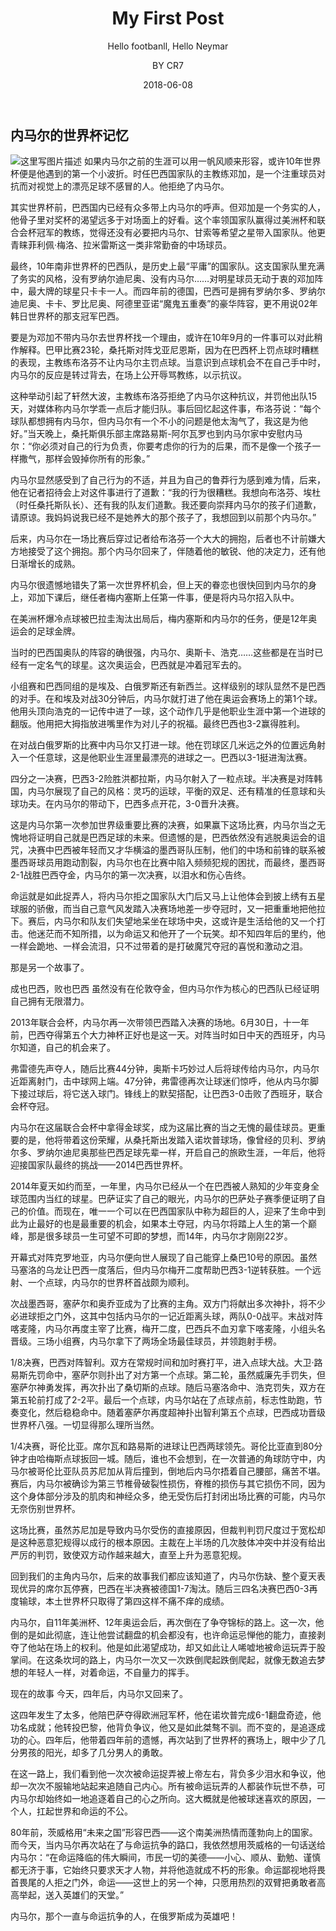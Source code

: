﻿---
layout:     post                    # 使用的布局（不需要改）
title:      My First Post               # 标题 
subtitle:   Hello footbanll, Hello Neymar #副标题
date:       2018-06-08              # 时间
author:     BY  CR7                    # 作者
header-img: img/post-bg-2015.jpg    #这篇文章标题背景图片
catalog: true                       # 是否归档
tags:                               #标签
    - 足球
---
## 内马尔的世界杯记忆 ##
![这里写图片描述](https://img-blog.csdn.net/20180608232046114?watermark/2/text/aHR0cHM6Ly9ibG9nLmNzZG4ubmV0L01hZHJpZGNybHM3/font/5a6L5L2T/fontsize/400/fill/I0JBQkFCMA==/dissolve/70)
如果内马尔之前的生涯可以用一帆风顺来形容，或许10年世界杯便是他遇到的第一个小波折。时任巴西国家队的主教练邓加，是一个注重球员对抗而对视觉上的漂亮足球不感冒的人。他拒绝了内马尔。

其实世界杯前，巴西国内已经有众多带上内马尔的呼声。但邓加是一个务实的人，他骨子里对奖杯的渴望远多于对场面上的好看。这个率领国家队赢得过美洲杯和联合会杯冠军的教练，觉得还没有必要把内马尔、甘索等希望之星带入国家队。他更青睐菲利佩·梅洛、拉米雷斯这一类非常勤奋的中场球员。

最终，10年南非世界杯的巴西队，是历史上最“平庸”的国家队。这支国家队里充满了务实的风格，没有罗纳尔迪尼奥、没有内马尔……对明星球员无动于衷的邓加阵中，最大牌的球星只卡卡一人。而四年前的德国，巴西可是拥有罗纳尔多、罗纳尔迪尼奥、卡卡、罗比尼奥、阿德里亚诺“魔鬼五重奏”的豪华阵容，更不用说02年韩日世界杯的那支冠军巴西。



要是为邓加不带内马尔去世界杯找一个理由，或许在10年9月的一件事可以对此稍作解释。巴甲比赛23轮，桑托斯对阵戈亚尼恩斯，因为在巴西杯上罚点球时糟糕的表现，主教练布洛芬不让内马尔主罚点球。当意识到点球机会不在自己手中时，内马尔的反应是转过背去，在场上公开辱骂教练，以示抗议。

这种举动引起了轩然大波，主教练布洛芬拒绝了内马尔这种抗议，并罚他出队15天，对媒体称内马尔学乖一点后才能归队。事后回忆起这件事，布洛芬说：“每个球队都想拥有内马尔，但内马尔有一个不小的问题是他太淘气了，我这是为他好。”当天晚上，桑托斯俱乐部主席路易斯-阿尔瓦罗也到内马尔家中安慰内马尔：“你必须对自己的行为负责，你要考虑你的行为的后果，而不是像一个孩子一样撒气，那样会毁掉你所有的形象。”

内马尔显然感受到了自己行为的不适，并且为自己的鲁莽行为感到难为情，后来，他在记者招待会上对这件事进行了道歉：“我的行为很糟糕。我想向布洛芬、埃杜（时任桑托斯队长）、还有我的队友们道歉。我还要向崇拜内马尔的孩子们道歉，请原谅。我妈妈说我已经不是她养大的那个孩子了，我想回到以前那个内马尔。”



后来，内马尔在一场比赛后穿过记者给布洛芬一个大大的拥抱，后者也不计前嫌大方地接受了这个拥抱。那个内马尔回来了，伴随着他的敏锐、他的决定力，还有他日渐增长的成熟。

内马尔很遗憾地错失了第一次世界杯机会，但上天的眷恋也很快回到内马尔的身上，邓加下课后，继任者梅内塞斯上任第一件事，便是将内马尔招入队中。

在美洲杯爆冷点球被巴拉圭淘汰出局后，梅内塞斯和内马尔的任务，便是12年奥运会的足球金牌。

当时的巴西国奥队的阵容的确很强，内马尔、奥斯卡、浩克……这些都是在当时已经有一定名气的球星。这次奥运会，巴西就是冲着冠军去的。



小组赛和巴西同组的是埃及、白俄罗斯还有新西兰。这样级别的球队显然不是巴西的对手。在和埃及对战30分钟后，内马尔就打进了他在奥运会赛场上的第1个球。他用头顶向浩克的一记传中进了一球，这个动作几乎是他职业生涯中第一个进球的翻版。他用把大拇指放进嘴里作为对儿子的祝福。最终巴西也3-2赢得胜利。

在对战白俄罗斯的比赛中内马尔又打进一球。他在罚球区几米远之外的位置远角射入一个任意球，这是他职业生涯里最漂亮的进球之一。巴西以3-1挺进淘汰赛。

四分之一决赛，巴西3-2险胜洪都拉斯，内马尔射入了一粒点球。半决赛是对阵韩国，内马尔展现了自己的风格：灵巧的运球，平衡的双足、还有精准的任意球和头球功夫。在内马尔的带动下，巴西多点开花，3-0晋升决赛。

这是内马尔第一次参加世界级重要比赛的决赛，如果赢下这场比赛，内马尔当之无愧地将证明自己就是巴西足球的未来。但遗憾的是，巴西依然没有逃脱奥运会的诅咒，决赛中巴西被年轻而又才华横溢的墨西哥队压制，他们的中场和前锋的联系被墨西哥球员用跑动割裂，内马尔也在比赛中陷入频频犯规的困扰，而最终，墨西哥2-1战胜巴西夺金，内马尔的第一次决赛，以泪水和伤心告终。



命运就是如此捉弄人，将内马尔拒之国家队大门后又马上让他体会到披上绣有五星球服的骄傲，而当自己意气风发踏入决赛场地差一步夺冠时，又一把重重地把他拉下。赛后，内马尔和队友们失望地呆坐在球场中央，这或许是生活给他的又一个打击。他迷茫而不知所措，以为命运又和他开了一个玩笑。却不知四年后的里约，他一样会跪地、一样会流泪，只不过带着的是打破魔咒夺冠的喜悦和激动之泪。

那是另一个故事了。

成也巴西，败也巴西
虽然没有在伦敦夺金，但内马尔作为核心的巴西队已经证明自己拥有无限潜力。

2013年联合会杯，内马尔再一次带领巴西踏入决赛的场地。6月30日，十一年前，巴西夺得第五个大力神杯正好也是这一天。对阵当时如日中天的西班牙，内马尔知道，自己的机会来了。

弗雷德先声夺人，随后比赛44分钟，奥斯卡巧妙过人后将球传给内马尔，内马尔近距离射门，击中球网上端。47分钟，弗雷德再次让球迷们惊呼，他从内马尔脚下接过球后，将它送入球门。锋线上的默契搭配，让巴西3-0击败了西班牙，联合会杯夺冠。

内马尔在这届联合会杯中拿得金球奖，成为这届比赛的当之无愧的最佳球员。更重要的是，他将带着这份荣耀，从桑托斯出发踏入诺坎普球场，像曾经的贝利、罗纳尔多、罗纳尔迪尼奥那些巴西足球先辈一样，开启自己的旅欧生涯，一年后，他将迎接国家队最终的挑战——2014巴西世界杯。





2014年夏天如约而至，一年里，内马尔已经从一个在巴西被人熟知的少年变身全球范围内当红的球星。巴萨证实了自己的眼光，内马尔的巴萨处子赛季便证明了自己的价值。而现在，唯一一个可以在巴西国家队中称为超巨的人，迎来了生命中到此为止最好的也是最重要的机会，如果本土夺冠，内马尔将踏上人生的第一个巅峰，那是很多球员一生可望不可即的梦想，而14年，内马尔才刚刚22岁。

开幕式对阵克罗地亚，内马尔便向世人展现了自己能穿上桑巴10号的原因。虽然马塞洛的乌龙让巴西一度落后，但内马尔梅开二度帮助巴西3-1逆转获胜。一个远射、一个点球，内马尔的世界杯首战颇为顺利。

次战墨西哥，塞萨尔和奥乔亚成为了比赛的主角。双方门将献出多次神扑，将不少必进球拒之门外，这其中包括内马尔的一记近距离头球，两队0-0战平。末战对阵喀麦隆，内马尔再度主宰了比赛，梅开二度，巴西兵不血刃拿下喀麦隆，小组头名晋级。三场小组赛，内马尔拿下了两场全场最佳球员，并领跑射手榜。



1/8决赛，巴西对阵智利。双方在常规时间和加时赛打平，进入点球大战。大卫·路易斯先罚命中，塞萨尔则扑出了对方第一个点球。第二轮，虽然威廉先手罚失，但塞萨尔神勇发挥，再次扑出了桑切斯的点球。随后马塞洛命中、浩克罚失，双方在第五轮前打成了2-2平。最后一个点球，内马尔站在了点球点前，标志性助跑，节奏变化，然后稳稳命中。随着塞萨尔再度超神扑出智利第五个点球，巴西成功晋级世界杯八强。一切显得那么理所当然。

1/4决赛，哥伦比亚。席尔瓦和路易斯的进球让巴西两球领先。哥伦比亚直到80分钟才由哈梅斯点球扳回一城。随后，谁也不会想到，在一次普通的角球防守中，内马尔被哥伦比亚队员苏尼加从背后撞到，倒地后内马尔捂着自己腰部，痛苦不堪。赛后，内马尔被确诊为第三节椎骨破裂性损伤，脊椎的损伤与其它损伤不同，因为这个身体部分涉及的肌肉和神经众多，绝无受伤后打封闭出场比赛的可能，内马尔无奈伤别世界杯。



这场比赛，虽然苏尼加是导致内马尔受伤的直接原因，但裁判判罚尺度过于宽松却是这种恶意犯规得以成行的根本原因。主裁在上半场的几次肢体冲突中并没有给出严厉的判罚，致使双方动作越来越大，直至上升为恶意犯规。

回到我们的主角内马尔，后来的故事我们都应该知道了，内马尔伤缺、整个夏天表现优异的席尔瓦停赛，巴西在半决赛被德国1-7淘汰。随后三四名决赛巴西0-3再度输球，本土世界杯只取得了第四这样不痛不痒的成绩。

内马尔，自11年美洲杯、12年奥运会后，再次倒在了争夺锦标的路上。这一次，他倒的是如此彻底，连让他尝试翻盘的机会都没有，也许命运忌惮他的能力，直接剥夺了他站在场上的权利。他是如此渴望成功，却又如此让人唏嘘地被命运玩弄于股掌间。在这条坎坷的路上，内马尔一次又一次跌倒爬起跌倒爬起，就像无数追去梦想的年轻人一样，对着命运，不自量力的挥手。



现在的故事
今天，四年后，内马尔又回来了。

这四年发生了太多，他陪巴萨夺得欧洲冠军杯，他在诺坎普完成6-1翻盘奇迹，他功名成就；他转投巴黎，他背负争议，他又是如此桀骜不驯。而不变的，是追逐成功的心。四年后，他带着四年前的遗憾，再次站到了世界杯的赛场上，眼中少了几分男孩的阳光，却多了几分男人的勇敢。

在这一路上，我们看到他一次次被命运捉弄被上帝左右，背负多少泪水和争议，他却一次次不服输地站起来追随自己内心。所有被命运玩弄的人都装作玩世不恭，可内马尔却始终如一地追逐着自己的心之所向。这大概就是他被球迷喜欢的原因，一个人，扛起世界和命运的不公。

80年前，茨威格用“未来之国”形容巴西——这个南美洲热情而蓬勃向上的国家。而今天，当内马尔再次站在了与命运抗争的路口，我依然想用茨威格的一句话送给内马尔：“在命运降临的伟大瞬间，市民一切的美德——小心、顺从、勤勉、谨慎都无济于事，它始终只要求天才人物，并将他造就成不朽的形象。命运鄙视地将畏首畏尾的人拒之门外，命运——这世上的另一个神，只愿用热烈的双臂把勇敢者高高举起，送入英雄们的天堂。”

内马尔，那个一直与命运抗争的人，在俄罗斯成为英雄吧！


